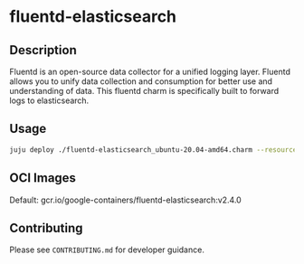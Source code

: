 # fluentd-elasticsearch

## Description

Fluentd is an open-source data collector for a unified logging layer. Fluentd allows you to unify data collection and
consumption for better use and understanding of data. This fluentd charm is specifically built to forward logs to
elasticsearch.

## Usage

```bash
juju deploy ./fluentd-elasticsearch_ubuntu-20.04-amd64.charm --resource fluentd-elasticsearch-image=gcr.io/google-containers/fluentd-elasticsearch:v2.4.0
```

## OCI Images

Default: gcr.io/google-containers/fluentd-elasticsearch:v2.4.0

## Contributing

Please see `CONTRIBUTING.md` for developer guidance.
